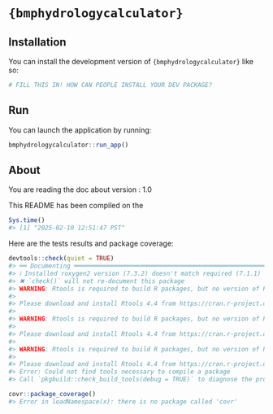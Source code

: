 
<!-- README.md is generated from README.Rmd. Please edit that file -->

# `{bmphydrologycalculator}`

<!-- badges: start -->
<!-- badges: end -->

## Installation

You can install the development version of `{bmphydrologycalculator}`
like so:

``` r
# FILL THIS IN! HOW CAN PEOPLE INSTALL YOUR DEV PACKAGE?
```

## Run

You can launch the application by running:

``` r
bmphydrologycalculator::run_app()
```

## About

You are reading the doc about version : 1.0

This README has been compiled on the

``` r
Sys.time()
#> [1] "2025-02-10 12:51:47 PST"
```

Here are the tests results and package coverage:

``` r
devtools::check(quiet = TRUE)
#> ══ Documenting ═════════════════════════════════════════════════════════════════
#> ℹ Installed roxygen2 version (7.3.2) doesn't match required (7.1.1)
#> ✖ `check()` will not re-document this package
#> WARNING: Rtools is required to build R packages, but no version of Rtools compatible with R 4.4.1 was found. (Only the following incompatible version(s) of Rtools were found: 4.2)
#> 
#> Please download and install Rtools 4.4 from https://cran.r-project.org/bin/windows/Rtools/.
#> 
#> WARNING: Rtools is required to build R packages, but no version of Rtools compatible with R 4.4.1 was found. (Only the following incompatible version(s) of Rtools were found: 4.2)
#> 
#> Please download and install Rtools 4.4 from https://cran.r-project.org/bin/windows/Rtools/.
#> 
#> WARNING: Rtools is required to build R packages, but no version of Rtools compatible with R 4.4.1 was found. (Only the following incompatible version(s) of Rtools were found: 4.2)
#> 
#> Please download and install Rtools 4.4 from https://cran.r-project.org/bin/windows/Rtools/.
#> Error: Could not find tools necessary to compile a package
#> Call `pkgbuild::check_build_tools(debug = TRUE)` to diagnose the problem.
```

``` r
covr::package_coverage()
#> Error in loadNamespace(x): there is no package called 'covr'
```
